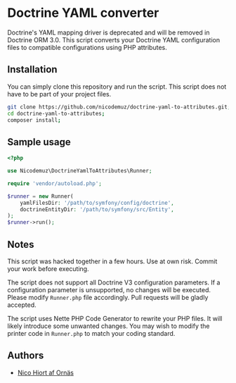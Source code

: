 # Doctrine YAML converter

Doctrine's YAML mapping driver is deprecated and will be removed in Doctrine ORM 3.0. This script converts your Doctrine YAML configuration files to compatible configurations using PHP attributes.

## Installation

You can simply clone this repository and run the script. This script does not have to be part of your project files.

```bash
git clone https://github.com/nicodemuz/doctrine-yaml-to-attributes.git;
cd doctrine-yaml-to-attributes;
composer install;
```

## Sample usage

```php
<?php

use Nicodemuz\DoctrineYamlToAttributes\Runner;

require 'vendor/autoload.php';

$runner = new Runner(
    yamlFilesDir: '/path/to/symfony/config/doctrine',
    doctrineEntityDir: '/path/to/symfony/src/Entity',
);
$runner->run();
```

## Notes

This script was hacked together in a few hours. Use at own risk. Commit your work before executing.

The script does not support all Doctrine V3 configuration parameters. If a configuration parameter is unsupported, no changes will be executed. Please modify `Runner.php` file accordingly. Pull requests will be gladly accepted.

The script uses Nette PHP Code Generator to rewrite your PHP files. It will likely introduce some unwanted changes. You may wish to modify the printer code in `Runner.php` to match your coding standard.

## Authors

* [Nico Hiort af Ornäs](https://github.com/nicodemuz)